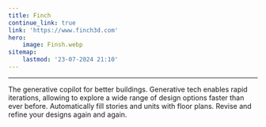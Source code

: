 ```yaml
---
title: Finch
continue_link: true
link: 'https://www.finch3d.com'
hero:
    image: Finsh.webp
sitemap:
    lastmod: '23-07-2024 21:10'
---
```


---
The generative copilot for better buildings. Generative tech enables rapid iterations, allowing to explore a wide range of design options faster than ever before. Automatically fill stories and units with floor plans. Revise and refine your designs again and again.